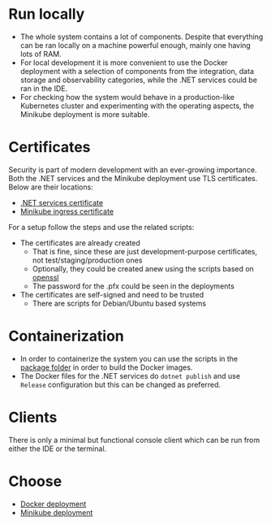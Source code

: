 # Run locally

* The whole system contains a lot of components. Despite that everything can be ran locally on a machine powerful enough, mainly one having lots of RAM.
* For local development it is more convenient to use the Docker deployment with a selection of components from the integration, data storage and observability categories, while the .NET services could be ran in the IDE.
* For checking how the system would behave in a production-like Kubernetes cluster and experimenting with the operating aspects, the Minikube deployment is more suitable.

# Certificates

Security is part of modern development with an ever-growing importance. Both the .NET services and the Minikube deployment use TLS certificates. Below are their locations:

* [.NET services certificate](../source/certificates/)
* [Minikube ingress certificate](../deploy/minikube/certificates/)

For a setup follow the steps and use the related scripts:

* The certificates are already created
  - That is fine, since these are just development-purpose certificates, not test/staging/production ones
  - Optionally, they could be created anew using the scripts based on [openssl](https://www.openssl.org/)
  - The password for the .pfx could be seen in the deployments
* The certificates are self-signed and need to be trusted
  - There are scripts for Debian/Ubuntu based systems

# Containerization

* In order to containerize the system you can use the scripts in the [package folder](../package/) in order to build the Docker images.
* The Docker files for the .NET services do `dotnet publish` and use `Release` configuration but this can be changed as preferred.

# Clients

There is only a minimal but functional console client which can be run from either the IDE or the terminal.

# Choose

* [Docker deployment](dev-run-docker.md)
* [Minikube deployment](dev-run-minikube.md)
